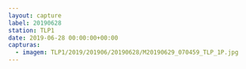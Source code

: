 ```yaml
---
layout: capture
label: 20190628
station: TLP1
date: 2019-06-28 00:00:00+00:00
capturas:
  - imagem: TLP1/2019/201906/20190628/M20190629_070459_TLP_1P.jpg
---
```

